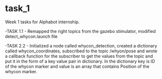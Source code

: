 # task_1
Week 1 tasks for Alphabot internship.



-TASK 1.1 - Remapped the right topics from the gazebo stimulator, modified detect_whycon.launch file




-TASK 2.2 - Initialized a node called whycon_detection, created a dictionary called whycon_coordinates, subscribed to the topic /whyon/pose and wrote a callback function for the subscriber to get the values from the topic and put it in the form of a key value pair in dictionary. In the dictionary key is ID of the whycon marker and value is an array that contains Position of the whycon marker.
